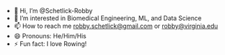 - 👋 Hi, I’m @Schetlick-Robby
- 👀 I’m interested in Biomedical Engineering, ML, and Data Science
- 📫 How to reach me robby.schetlick@gmail.com or robby@virginia.edu
- 😄 Pronouns: He/Him/His
- ⚡ Fun fact: I love Rowing!

<!---
Schetlick-Robby/Schetlick-Robby is a ✨ special ✨ repository because its `README.md` (this file) appears on your GitHub profile.
You can click the Preview link to take a look at your changes.
--->
